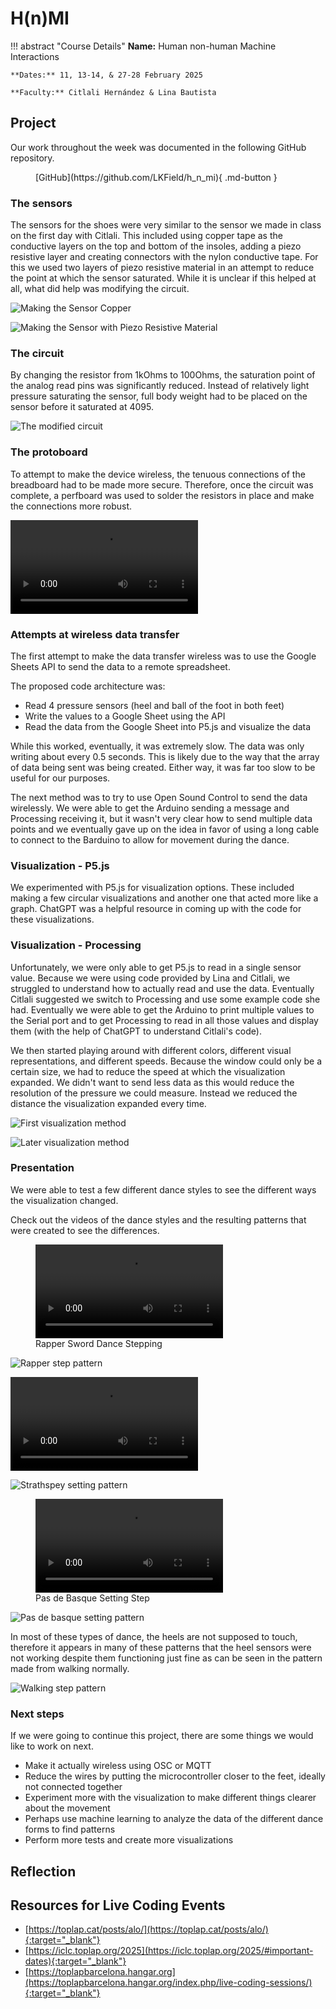 # H(n)MI

!!! abstract "Course Details"
    **Name:** Human non-human Machine Interactions 

    **Dates:** 11, 13-14, & 27-28 February 2025

    **Faculty:** Citlali Hernández & Lina Bautista

## Project 

Our work throughout the week was documented in the following GitHub repository. 

<figure markdown="span">
    [GitHub](https://github.com/LKField/h_n_mi){ .md-button }
</figure>

### The sensors 

The sensors for the shoes were very similar to the sensor we made in class on the first day with Citlali. This included using copper tape as the conductive layers on the top and bottom of the insoles, adding a piezo resistive layer and creating connectors with the nylon conductive tape. For this we used two layers of piezo resistive material in an attempt to reduce the point at which the sensor saturated. While it is unclear if this helped at all, what did help was modifying the circuit. 

<div class="grid" markdown>

![Making the Sensor Copper](../images/term2/hnmi/IMG_5665.jpeg)

![Making the Sensor with Piezo Resistive Material](../images/term2/hnmi/IMG_5666.jpeg)
</div>

### The circuit 

<div class="grid" markdown>
By changing the resistor from 1kOhms to 100Ohms, the saturation point of the analog read pins was significantly reduced. Instead of relatively light pressure saturating the sensor, full body weight had to be placed on the sensor before it saturated at 4095. 

![The modified circuit](../images/term2/hnmi/circuit.jpg)
</div>

### The protoboard 

To attempt to make the device wireless, the tenuous connections of the breadboard had to be made more secure. Therefore, once the circuit was complete, a perfboard was used to solder the resistors in place and make the connections more robust. 

<video src="https://github.com/user-attachments/assets/19415136-4cf3-4487-9165-932647cd7539
" controls="controls"></video> 

### Attempts at wireless data transfer 

The first attempt to make the data transfer wireless was to use the Google Sheets API to send the data to a remote spreadsheet. 

The proposed code architecture was: 
- Read 4 pressure sensors (heel and ball of the foot in both feet)
- Write the values to a Google Sheet using the API 
- Read the data from the Google Sheet into P5.js and visualize the data 

While this worked, eventually, it was extremely slow. The data was only writing about every 0.5 seconds. This is likely due to the way that the array of data being sent was being created. Either way, it was far too slow to be useful for our purposes. 

<!-- The code can be found in the [publishData2Sheet](dance_visualization/publishData2Sheet) folder. To use this code, an *arduino_secrets.h* file would need to be created with your credentials in the following format:

``` c++
    #define SECRET_SSID "YOUR WIFI NAME"
    #define SECRET_PASS "YOUR WIFI PASSWORD"

    // Google Project ID
    #define SECRET_ID "YOUR GOOGLE SHEET API PROJECT ID"

    // Service Account's client email
    #define SECRET_EMAIL "YOUR SERVICE ACCOUNT EMAIL"

    // Service Account's private key
    #define SECRET_API "-----BEGIN PRIVATE KEY-----\nYOUR GOOGLE SHEET API KEY\n-----END PRIVATE KEY-----\n"

    // The ID of the spreadsheet where you'll publish the data
    #define SECRET_SHEET_ID "YOUR GOOGLE SHEET ID"
```
 -->

The next method was to try to use Open Sound Control to send the data wirelessly. We were able to get the Arduino sending a message and Processing receiving it, but it wasn't very clear how to send multiple data points and we eventually gave up on the idea in favor of using a long cable to connect to the Barduino to allow for movement during the dance. 

<!-- Follow these links to find the [Arduino code](dance_visualization/OscTest_Send) and [Processing code](dance_visualization/OscTest_Receive). An *arduino_secrets.h* file will need to be created with the following format: 

``` c++
    #define SECRET_SSID "YOUR WIFI NAME"
    #define SECRET_PASS "YOUR WIFI PASSWORD"

    #define SECRET_PORT 172,0,0,0 // Your destination port 
``` -->

### Visualization - P5.js 

We experimented with P5.js for visualization options. These included making a few circular visualizations and another one that acted more like a graph. ChatGPT was a helpful resource in coming up with the code for these visualizations. 

### Visualization - Processing 

Unfortunately, we were only able to get P5.js to read in a single sensor value. Because we were using code provided by Lina and Citlali, we struggled to understand how to actually read and use the data. Eventually Citlali suggested we switch to Processing and use some example code she had. Eventually we were able to get the Arduino to print multiple values to the Serial port and to get Processing to read in all those values and display them (with the help of ChatGPT to understand Citlali's code). 

We then started playing around with different colors, different visual representations, and different speeds. Because the window could only be a certain size, we had to reduce the speed at which the visualization expanded. We didn't want to send less data as this would reduce the resolution of the pressure we could measure. Instead we reduced the distance the visualization expanded every time. 

<div class="grid" markdown>

![First visualization method](../images/term2/hnmi/rapper_step.png)

![Later visualization method](../images/term2/hnmi/rapper_step_02.png)

</div>

### Presentation 

We were able to test a few different dance styles to see the different ways the visualization changed. 

Check out the videos of the dance styles and the resulting patterns that were created to see the differences. 

<div class="grid" markdown>
<figure>
    <video src="https://github.com/user-attachments/assets/2eb915d7-b064-41a5-aca3-dc51b12673f8" controls="controls"></video>  
    <figcaption>Rapper Sword Dance Stepping</figcaption>
</figure>

![Rapper step pattern](../images/term2/hnmi/rapper_step_02.png)


<video src="https://github.com/user-attachments/assets/80471063-3279-4ea5-b650-6276319ce9f3" controls="controls"></video> 

<!-- <figure>

    <figcaption>Strathspey Setting Step</figcaption>
</figure> -->

![Strathspey setting pattern](../images/term2/hnmi/strathspey_02.png)

<figure>
    <video src="https://github.com/user-attachments/assets/00b93ab0-8a7c-4f16-8a34-007334eaa2f3" controls="controls"></video> 
    <figcaption>Pas de Basque Setting Step</figcaption>
</figure>

![Pas de basque setting pattern](../images/term2/hnmi/pasdebasque.png)   

In most of these types of dance, the heels are not supposed to touch, therefore it appears in many of these patterns that the heel sensors were not working despite them functioning just fine as can be seen in the pattern made from walking normally.

![Walking step pattern](../images/term2/hnmi/walking.png)

</div>

### Next steps 

If we were going to continue this project, there are some things we would like to work on next. 

- Make it actually wireless using OSC or MQTT
- Reduce the wires by putting the microcontroller closer to the feet, ideally not connected together
- Experiment more with the visualization to make different things clearer about the movement 
- Perhaps use machine learning to analyze the data of the different dance forms to find patterns 
- Perform more tests and create more visualizations 

## Reflection 


## Resources for Live Coding Events 

- [https://toplap.cat/posts/alo/](https://toplap.cat/posts/alo/){:target="_blank"}
- [https://iclc.toplap.org/2025](https://iclc.toplap.org/2025/#important-dates){:target="_blank"}
- [https://toplapbarcelona.hangar.org](https://toplapbarcelona.hangar.org/index.php/live-coding-sessions/){:target="_blank"}
